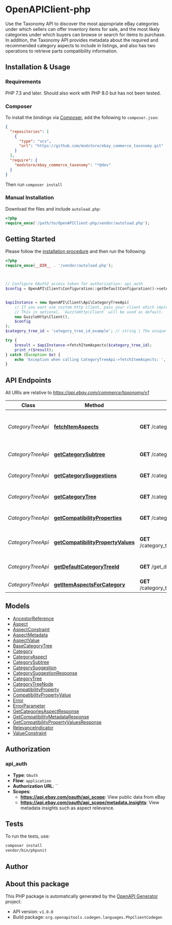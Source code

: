 # OpenAPIClient-php

Use the Taxonomy API to discover the most appropriate eBay categories under which sellers can offer inventory items for sale, and the most likely categories under which buyers can browse or search for items to purchase. In addition, the Taxonomy API provides metadata about the required and recommended category aspects to include in listings, and also has two operations to retrieve parts compatibility information.


## Installation & Usage

### Requirements

PHP 7.3 and later.
Should also work with PHP 8.0 but has not been tested.

### Composer

To install the bindings via [Composer](https://getcomposer.org/), add the following to `composer.json`:

```json
{
  "repositories": [
    {
      "type": "vcs",
      "url": "https://github.com/modstore/ebay_commerce_taxonomy.git"
    }
  ],
  "require": {
    "modstore/ebay_commerce_taxonomy": "*@dev"
  }
}
```

Then run `composer install`

### Manual Installation

Download the files and include `autoload.php`:

```php
<?php
require_once('/path/to/OpenAPIClient-php/vendor/autoload.php');
```

## Getting Started

Please follow the [installation procedure](#installation--usage) and then run the following:

```php
<?php
require_once(__DIR__ . '/vendor/autoload.php');



// Configure OAuth2 access token for authorization: api_auth
$config = OpenAPI\Client\Configuration::getDefaultConfiguration()->setAccessToken('YOUR_ACCESS_TOKEN');


$apiInstance = new OpenAPI\Client\Api\CategoryTreeApi(
    // If you want use custom http client, pass your client which implements `GuzzleHttp\ClientInterface`.
    // This is optional, `GuzzleHttp\Client` will be used as default.
    new GuzzleHttp\Client(),
    $config
);
$category_tree_id = 'category_tree_id_example'; // string | The unique identifier of the eBay category tree being requested.

try {
    $result = $apiInstance->fetchItemAspects($category_tree_id);
    print_r($result);
} catch (Exception $e) {
    echo 'Exception when calling CategoryTreeApi->fetchItemAspects: ', $e->getMessage(), PHP_EOL;
}

```

## API Endpoints

All URIs are relative to *https://api.ebay.com/commerce/taxonomy/v1*

Class | Method | HTTP request | Description
------------ | ------------- | ------------- | -------------
*CategoryTreeApi* | [**fetchItemAspects**](docs/Api/CategoryTreeApi.md#fetchitemaspects) | **GET** /category_tree/{category_tree_id}/fetch_item_aspects | Get Aspects for All Leaf Categories in a Marketplace
*CategoryTreeApi* | [**getCategorySubtree**](docs/Api/CategoryTreeApi.md#getcategorysubtree) | **GET** /category_tree/{category_tree_id}/get_category_subtree | Get a Category Subtree
*CategoryTreeApi* | [**getCategorySuggestions**](docs/Api/CategoryTreeApi.md#getcategorysuggestions) | **GET** /category_tree/{category_tree_id}/get_category_suggestions | Get Suggested Categories
*CategoryTreeApi* | [**getCategoryTree**](docs/Api/CategoryTreeApi.md#getcategorytree) | **GET** /category_tree/{category_tree_id} | Get a Category Tree
*CategoryTreeApi* | [**getCompatibilityProperties**](docs/Api/CategoryTreeApi.md#getcompatibilityproperties) | **GET** /category_tree/{category_tree_id}/get_compatibility_properties | Get Compatibility Properties
*CategoryTreeApi* | [**getCompatibilityPropertyValues**](docs/Api/CategoryTreeApi.md#getcompatibilitypropertyvalues) | **GET** /category_tree/{category_tree_id}/get_compatibility_property_values | Get Compatibility Property Values
*CategoryTreeApi* | [**getDefaultCategoryTreeId**](docs/Api/CategoryTreeApi.md#getdefaultcategorytreeid) | **GET** /get_default_category_tree_id | Get a Default Category Tree ID
*CategoryTreeApi* | [**getItemAspectsForCategory**](docs/Api/CategoryTreeApi.md#getitemaspectsforcategory) | **GET** /category_tree/{category_tree_id}/get_item_aspects_for_category | 

## Models

- [AncestorReference](docs/Model/AncestorReference.md)
- [Aspect](docs/Model/Aspect.md)
- [AspectConstraint](docs/Model/AspectConstraint.md)
- [AspectMetadata](docs/Model/AspectMetadata.md)
- [AspectValue](docs/Model/AspectValue.md)
- [BaseCategoryTree](docs/Model/BaseCategoryTree.md)
- [Category](docs/Model/Category.md)
- [CategoryAspect](docs/Model/CategoryAspect.md)
- [CategorySubtree](docs/Model/CategorySubtree.md)
- [CategorySuggestion](docs/Model/CategorySuggestion.md)
- [CategorySuggestionResponse](docs/Model/CategorySuggestionResponse.md)
- [CategoryTree](docs/Model/CategoryTree.md)
- [CategoryTreeNode](docs/Model/CategoryTreeNode.md)
- [CompatibilityProperty](docs/Model/CompatibilityProperty.md)
- [CompatibilityPropertyValue](docs/Model/CompatibilityPropertyValue.md)
- [Error](docs/Model/Error.md)
- [ErrorParameter](docs/Model/ErrorParameter.md)
- [GetCategoriesAspectResponse](docs/Model/GetCategoriesAspectResponse.md)
- [GetCompatibilityMetadataResponse](docs/Model/GetCompatibilityMetadataResponse.md)
- [GetCompatibilityPropertyValuesResponse](docs/Model/GetCompatibilityPropertyValuesResponse.md)
- [RelevanceIndicator](docs/Model/RelevanceIndicator.md)
- [ValueConstraint](docs/Model/ValueConstraint.md)

## Authorization

### api_auth

- **Type**: `OAuth`
- **Flow**: `application`
- **Authorization URL**: ``
- **Scopes**: 
    - **https://api.ebay.com/oauth/api_scope**: View public data from eBay
    - **https://api.ebay.com/oauth/api_scope/metadata.insights**: View metadata insights such as aspect relevance.

## Tests

To run the tests, use:

```bash
composer install
vendor/bin/phpunit
```

## Author



## About this package

This PHP package is automatically generated by the [OpenAPI Generator](https://openapi-generator.tech) project:

- API version: `v1.0.0`
- Build package: `org.openapitools.codegen.languages.PhpClientCodegen`
